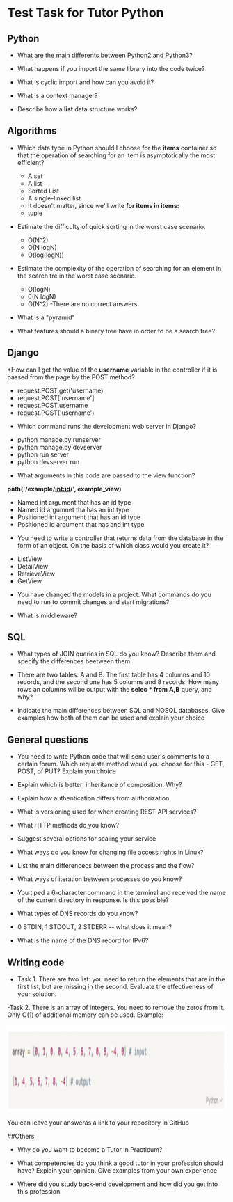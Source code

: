 # Test Task for Tutor Python 

## Python

* What are the main differents between Python2 and Python3?

* What happens if you import the same library into the code twice?

* What is cyclic import and how can you avoid it?

* What is a context manager?

* Describe how a <b>list</b> data structure works?

## Algorithms

* Which data type in Python should I choose for the <b>items</b> container so that the operation of searching for an item is asymptotically the most efficient?
  - A set
  - A list
  - Sorted List
  - A single-linked list
  - It doesn't matter, since we'll write <b>for items in items:</b>
  - tuple

* Estimate the difficulty of quick sorting in the worst case scenario.
  
  - O(N^2)
  - O(N logN)
  - O(log(logN))

* Estimate the complexity of the operation of searching for an element in the search tre in the worst case scenario.
  
  - O(logN)
  - 0(N logN)
  - O(N^2)
  -There are no correct answers

* What is a "pyramid"

* What features should a binary tree have in order to be a search tree?

## Django

*How can I get the value of the <b>username</b> variable in the controller if it is passed from the page by the POST method?
 
 - request.POST.get('username)
 - request.POST['username']
 - request.POST.username
 - request.POST('username')

* Which command runs the development web server in Django?

 - python manage.py runserver
 - python manage.py devserver
 - python run server
 - python devserver run

* What arguments in this code are passed to the view function?

<b>path('/example/<int:id>/', example_view)</b>

 - Named int argument that has an id type
 - Named id argumnet tha has an int type
 - Positioned int argument that has an id type
 - Positioned id argument that has and int type

* You need to write a controller that returns data from the database in the form of an object. On the basis of which class would you create it?

 - ListView
 - DetailView
 - RetrieveView
 - GetView

* You have changed the models in a project. What commands do you need to run to commit changes and start migrations?

* What is middleware?

## SQL

* What types of JOIN queries in SQL do you know? Describe them and specify the differences beetween them.

* There are two tables: A and B. The first table has 4 columns and 10 records, and the second one has 5 columns and 8 records. How many rows an columns willbe output with the
<b>selec * from A,B</b> query, and why?

* Indicate the main differences between SQL and NOSQL databases. Give examples how both of them can be used and explain your choice


## General questions

* You need to write Python code that will send user's comments to a certain forum. Which requeste method would you choose for this - GET, POST, of PUT? Explain you choice

* Explain which is better: inheritance of composition. Why?

* Explain how authentication differs from authorization

* What is versioning used for when creating REST API services?

* What HTTP methods do you know?

* Suggest several options for scaling your service

* What ways do you know for changing file access rights in Linux?

* List the main differencecs between the process and the flow?

* What ways of iteration between processes do you know?

* You tiped a 6-character command in the terminal and received the name of the current directory in response. Is this possible?

* What types of DNS records do you know?

* 0 STDIN, 1 STDOUT, 2 STDERR -- what does it mean?

* What is the name of the DNS record for IPv6?

## Writing code

- Task 1.
There are two list: you need to return the elements that are in the first list, but are missing in the second. Evaluate the effectiveness of your solution.

-Task 2.
There is an array of integers. You need to remove the zeros from it. Only O(1) of additional memory can be used. Example:
<p align="center">
  <img height="200" src="./example.png" />
</p>
You can leave your answeras a link to your repository in GitHub


##Others

* Why do you want to become a Tutor in Practicum?

* What competencies do you think a good tutor in your profession should have? Explain your opinion. Give examples from your own experience

* Where did you study back-end development and how did you get into this profession